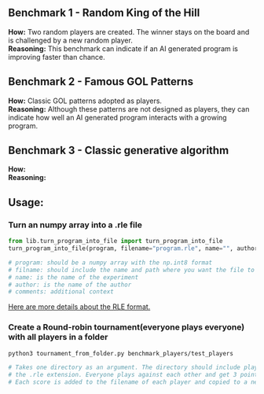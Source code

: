 ## Benchmark 1 -  Random King of the Hill 
**How:** Two random players are created. The winner stays on the board and is challenged by a new random player.  
**Reasoning:** This benchmark can indicate if an AI generated program is improving faster than chance. 

## Benchmark 2 -  Famous GOL Patterns 
**How:** Classic GOL patterns adopted as players.  
**Reasoning:** Although these patterns are not designed as players, they can indicate how well an AI generated program interacts with a growing program.   

## Benchmark 3 - Classic generative algorithm 
**How:**  
**Reasoning:** 


## Usage:

### Turn an numpy array into a .rle file
```python
from lib.turn_program_into_file import turn_program_into_file
turn_program_into_file(program, filename="program.rle", name="", author="", comments=""):

# program: should be a numpy array with the np.int8 format
# filname: should include the name and path where you want the file to be saved
# name: is the name of the experiment
# author: is the name of the author
# comments: additional context
``` 
[Here are more details about the RLE format.](http://www.conwaylife.com/wiki/RLE)
 
### Create a Round-robin tournament(everyone plays everyone) with all players in a folder
```bash
python3 tournament_from_folder.py benchmark_players/test_players

# Takes one directory as an argument. The directory should include player files with  
# the .rle extension. Everyone plays against each other and get 3 points for a win and 1 point for a draw.  
# Each score is added to the filename of each player and copied to a new folder under tournament-results.  
```
